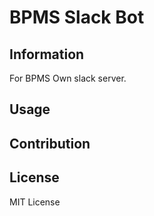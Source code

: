 # BPMS Slack Bot

## Information
For BPMS Own slack server. 

## Usage

## Contribution

## License
MIT License
